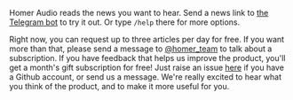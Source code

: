 Homer Audio reads the news you want to hear. Send a news link to [the Telegram bot](https://t.me/HomerAudioBot) to try it out. 
Or type `/help` there for more options.

Right now, you can request up to three articles per day for free. If you want more than that, please send a message to [@homer_team](https://t.me/homer_team) to talk about a subscription. If you have feedback that helps us improve the product, you'll get a month's gift subscription for free! Just raise an issue [here](https://github.com/nikhsha/homer-audio/issues) if you have a Github account, or send us a message. We're really excited to hear what you think of the product, and to make it more useful for you.
